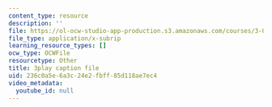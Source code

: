```yaml
---
content_type: resource
description: ''
file: https://ol-ocw-studio-app-production.s3.amazonaws.com/courses/3-091-introduction-to-solid-state-chemistry-fall-2018/236c0a5e6a3c24e2fbff85d118ae7ec4_UzDqh-1Koyc.srt
file_type: application/x-subrip
learning_resource_types: []
ocw_type: OCWFile
resourcetype: Other
title: 3play caption file
uid: 236c0a5e-6a3c-24e2-fbff-85d118ae7ec4
video_metadata:
  youtube_id: null
---
```

